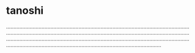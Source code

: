 # tanoshi
.............................................................................................................................................................................................................................................................................................................................................................................................................................................................................................